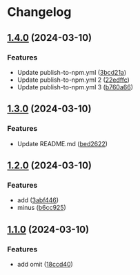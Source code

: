 # Changelog

## [1.4.0](https://github.com/jinmayamashita/help/compare/v1.3.0...v1.4.0) (2024-03-10)


### Features

* Update publish-to-npm.yml ([3bcd21a](https://github.com/jinmayamashita/help/commit/3bcd21a8d7efad8e2fc9afa1bd3bb870e64ae8b9))
* Update publish-to-npm.yml 2 ([22edffc](https://github.com/jinmayamashita/help/commit/22edffc84f9d4b7f71be91e39af51cecfc3b267e))
* Update publish-to-npm.yml 3 ([b760a66](https://github.com/jinmayamashita/help/commit/b760a66d5e5165440b546e78f0aced84063576c8))

## [1.3.0](https://github.com/jinmayamashita/help/compare/v1.2.0...v1.3.0) (2024-03-10)


### Features

* Update README.md ([bed2622](https://github.com/jinmayamashita/help/commit/bed2622b0e60ea4721521073dff5f442d02a2a93))

## [1.2.0](https://github.com/jinmayamashita/help/compare/v1.1.0...v1.2.0) (2024-03-10)


### Features

* add ([3abf446](https://github.com/jinmayamashita/help/commit/3abf446b6c5fce65e4d1f519b7acc6e7aa566a56))
* minus ([b6cc925](https://github.com/jinmayamashita/help/commit/b6cc9251cc4a29bc471c81225899501182c51157))

## [1.1.0](https://github.com/jinmayamashita/help/compare/v1.0.0...v1.1.0) (2024-03-10)


### Features

* add omit ([18ccd40](https://github.com/jinmayamashita/help/commit/18ccd40168d95dec0f6224c820908de9ce835d5c))

